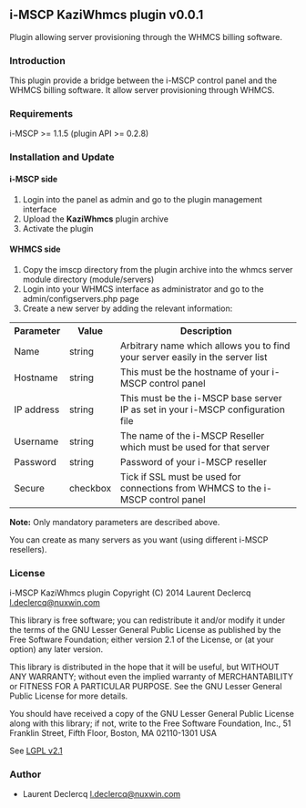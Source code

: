 ## i-MSCP KaziWhmcs plugin v0.0.1

Plugin allowing server provisioning through the WHMCS billing software.

### Introduction

This plugin provide a bridge between the i-MSCP control panel and the WHMCS
billing software. It allow server provisioning through WHMCS.

### Requirements

  i-MSCP >= 1.1.5 (plugin API >= 0.2.8)

### Installation and Update

#### i-MSCP side

1. Login into the panel as admin and go to the plugin management interface
2. Upload the **KaziWhmcs** plugin archive
3. Activate the plugin

#### WHMCS side

1. Copy the imscp directory from the plugin archive into the whmcs server module directory (module/servers)
2. Login into your WHMCS interface as administrator and go to the admin/configservers.php page
3. Create a new server by adding the relevant information:

<table>
    <tr>
        <th>Parameter</th>
        <th>Value</th>
        <th>Description</th>
    </tr>
    <tr>
        <td>Name</td>
        <td>string</td>
        <td>Arbitrary name which allows you to find your server easily in the server list</td>
    </tr>
    <tr>
        <td>Hostname</td>
        <td>string</td>
        <td>This must be the hostname of your i-MSCP control panel</td>
    </tr>
    <tr>
        <td>IP address</td>
        <td>string</td>
        <td>This must be the i-MSCP base server IP as set in your i-MSCP configuration file</td>
    </tr>
    <tr>
        <td>Username</td>
        <td>string</td>
        <td>The name of the i-MSCP Reseller which must be used for that server</td>
    </tr>
    <tr>
        <td>Password</td>
        <td>string</td>
        <td>Password of your i-MSCP reseller</td>
    </tr>
    <tr>
        <td>Secure</td>
        <td>checkbox</td>
        <td>Tick if SSL must be used for connections from WHMCS to the i-MSCP control panel</td>
    </tr>
</table>

**Note:** Only mandatory parameters are described above.

You can create as many servers as you want (using different i-MSCP resellers).

### License

i-MSCP KaziWhmcs plugin
Copyright (C) 2014 Laurent Declercq <l.declercq@nuxwin.com>

This library is free software; you can redistribute it and/or
modify it under the terms of the GNU Lesser General Public
License as published by the Free Software Foundation; either
version 2.1 of the License, or (at your option) any later version.

This library is distributed in the hope that it will be useful,
but WITHOUT ANY WARRANTY; without even the implied warranty of
MERCHANTABILITY or FITNESS FOR A PARTICULAR PURPOSE.  See the GNU
Lesser General Public License for more details.

You should have received a copy of the GNU Lesser General Public
License along with this library; if not, write to the Free Software
Foundation, Inc., 51 Franklin Street, Fifth Floor, Boston, MA  02110-1301  USA

See [LGPL v2.1](http://www.gnu.org/licenses/lgpl-2.1.txt "LGPL v2.1")

### Author

 * Laurent Declercq <l.declercq@nuxwin.com>
